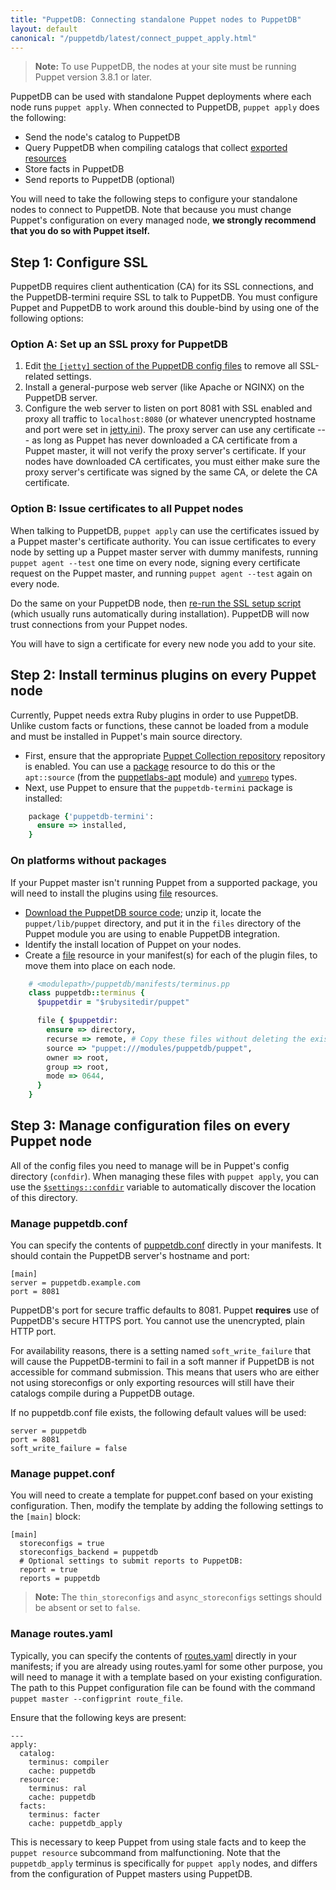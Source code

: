 ```yaml
---
title: "PuppetDB: Connecting standalone Puppet nodes to PuppetDB"
layout: default
canonical: "/puppetdb/latest/connect_puppet_apply.html"
---
```


[exported]: {{puppet}}/lang_exported.html
[package]: {{puppet}}/type.html#package
[file]: {{puppet}}/type.html#file
[yumrepo]: {{puppet}}/type.html#yumrepo
[apt]: http://forge.puppetlabs.com/puppetlabs/apt
[puppetdb_download]: http://downloads.puppetlabs.com/puppetdb
[puppetdb_conf]: {{puppet}}/config_file_puppetdb.html
[routes_yaml]: {{puppet}}/config_file_routes.html
[exported]: {{puppet}}/lang_exported.html
[jetty]: ./configure.html#jetty-http-settings
[ssl_script]: ./maintain_and_tune.html#redo-ssl-setup-after-changing-certificates
[settings_namespace]: {{puppet}}/lang_facts_and_builtin_vars.html#puppet-master-variables
[package_repos]: {{puppet}}/puppet_collections.html

> **Note:** To use PuppetDB, the nodes at your site must be running Puppet version 3.8.1 or later.

PuppetDB can be used with standalone Puppet deployments where each node runs `puppet apply`. When connected to PuppetDB, `puppet apply` does the following:

* Send the node's catalog to PuppetDB
* Query PuppetDB when compiling catalogs that collect [exported resources][exported]
* Store facts in PuppetDB
* Send reports to PuppetDB (optional)

You will need to take the following steps to configure your standalone nodes to connect to PuppetDB. Note that because you must change Puppet's configuration on every managed node, **we strongly recommend that you do so with Puppet itself.**

## Step 1: Configure SSL

PuppetDB requires client authentication (CA) for its SSL connections, and the PuppetDB-termini require SSL to talk to PuppetDB. You must configure Puppet and PuppetDB to work around this double-bind by using one of the following options:

### Option A: Set up an SSL proxy for PuppetDB

1. Edit [the `[jetty]` section of the PuppetDB config files][jetty] to remove all SSL-related settings.
2. Install a general-purpose web server (like Apache or NGINX) on the PuppetDB server.
3. Configure the web server to listen on port 8081 with SSL enabled and proxy all traffic to `localhost:8080` (or whatever unencrypted hostname and port were set in [jetty.ini][jetty]). The proxy server can use any certificate --- as long as Puppet has never downloaded a CA certificate from a Puppet master, it will not verify the proxy server's certificate. If your nodes have downloaded CA certificates, you must either make sure the proxy server's certificate was signed by the same CA, or delete the CA certificate.

### Option B: Issue certificates to all Puppet nodes

When talking to PuppetDB, `puppet apply` can use the certificates issued by a Puppet master's certificate authority. You can issue certificates to every node by setting up a Puppet master server with dummy manifests, running `puppet agent --test` one time on every node, signing every certificate request on the Puppet master, and running `puppet agent --test` again on every node.

Do the same on your PuppetDB node, then [re-run the SSL setup script][ssl_script] (which usually runs automatically during installation). PuppetDB will now trust connections from your Puppet nodes.

You will have to sign a certificate for every new node you add to your site.

## Step 2: Install terminus plugins on every Puppet node

Currently, Puppet needs extra Ruby plugins in order to use PuppetDB. Unlike custom facts or functions, these cannot be loaded from a module and must be installed in Puppet's main source directory.

* First, ensure that the appropriate [Puppet Collection repository][package_repos]
  repository is enabled. You can use a [package][] resource to do this or the
  `apt::source` (from the [puppetlabs-apt][apt] module) and [`yumrepo`][yumrepo] types.
* Next, use Puppet to ensure that the `puppetdb-termini` package is installed:

~~~ ruby
    package {'puppetdb-termini':
      ensure => installed,
    }
~~~

### On platforms without packages

If your Puppet master isn't running Puppet from a supported package, you will need to install the plugins using [file][] resources.

* [Download the PuppetDB source code][puppetdb_download]; unzip it, locate the `puppet/lib/puppet` directory, and put it in the `files` directory of the Puppet module you are using to enable PuppetDB integration.
* Identify the install location of Puppet on your nodes.
* Create a [file][] resource in your manifest(s) for each of the plugin files, to move them into place on each node.

~~~ ruby
    # <modulepath>/puppetdb/manifests/terminus.pp
    class puppetdb::terminus {
      $puppetdir = "$rubysitedir/puppet"

      file { $puppetdir:
        ensure => directory,
        recurse => remote, # Copy these files without deleting the existing files
        source => "puppet:///modules/puppetdb/puppet",
        owner => root,
        group => root,
        mode => 0644,
      }
    }
~~~

## Step 3: Manage configuration files on every Puppet node

All of the config files you need to manage will be in Puppet's config directory (`confdir`). When managing these files with `puppet apply`, you can use the [`$settings::confdir`][settings_namespace] variable to automatically discover the location of this directory.

### Manage puppetdb.conf

You can specify the contents of [puppetdb.conf][puppetdb_conf] directly in your manifests. It should contain the PuppetDB server's hostname and port:

    [main]
    server = puppetdb.example.com
    port = 8081

PuppetDB's port for secure traffic defaults to 8081. Puppet **requires** use of PuppetDB's secure HTTPS port. You cannot use the unencrypted, plain HTTP port.

For availability reasons, there is a setting named `soft_write_failure` that will cause the PuppetDB-termini to fail in a soft manner if PuppetDB is not accessible for command submission. This means that users who are either not using storeconfigs or only exporting resources will still have their catalogs compile during a PuppetDB outage.

If no puppetdb.conf file exists, the following default values will be used:

    server = puppetdb
    port = 8081
    soft_write_failure = false

### Manage puppet.conf

You will need to create a template for puppet.conf based on your existing configuration. Then, modify the template by adding the following settings to the `[main]` block:

    [main]
      storeconfigs = true
      storeconfigs_backend = puppetdb
      # Optional settings to submit reports to PuppetDB:
      report = true
      reports = puppetdb

> **Note:** The `thin_storeconfigs` and `async_storeconfigs` settings should be absent or set to `false`.

### Manage routes.yaml

Typically, you can specify the contents of [routes.yaml][routes_yaml] directly in your manifests; if you are already using routes.yaml for some other purpose, you will need to manage it with a template based on your existing configuration. The path to this Puppet configuration file can be found with the command `puppet master --configprint route_file`.

Ensure that the following keys are present:

    ---
    apply:
      catalog:
        terminus: compiler
        cache: puppetdb
      resource:
        terminus: ral
        cache: puppetdb
      facts:
        terminus: facter
        cache: puppetdb_apply

This is necessary to keep Puppet from using stale facts and to keep the `puppet resource` subcommand from malfunctioning. Note that the `puppetdb_apply` terminus is specifically for `puppet apply` nodes, and differs from the configuration of Puppet masters using PuppetDB.
